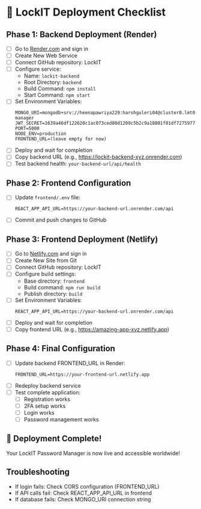 # 🚀 LockIT Deployment Checklist

## Phase 1: Backend Deployment (Render)
- [ ] Go to [Render.com](https://render.com) and sign in
- [ ] Create New Web Service
- [ ] Connect GitHub repository: LockIT
- [ ] Configure service:
  - Name: `lockit-backend`
  - Root Directory: `backend`
  - Build Command: `npm install`
  - Start Command: `npm start`
- [ ] Set Environment Variables:
  ```
  MONGO_URI=mongodb+srv://heenapawriya229:harshguleri04@cluster0.lmt0qyc.mongodb.net/password-manager
  JWT_SECRET=1639a46df122620c1ac073ced80d1209c5b2c9a18801f01df7275977b8866000736d69391a0e2ccd9a3bbf1ad8eb05ca4ad96ebd8bb701ea4b6394df8f77942a
  PORT=5000
  NODE_ENV=production
  FRONTEND_URL=(leave empty for now)
  ```
- [ ] Deploy and wait for completion
- [ ] Copy backend URL (e.g., https://lockit-backend-xyz.onrender.com)
- [ ] Test backend health: `your-backend-url/api/health`

## Phase 2: Frontend Configuration
- [ ] Update `frontend/.env` file:
  ```
  REACT_APP_API_URL=https://your-backend-url.onrender.com/api
  ```
- [ ] Commit and push changes to GitHub

## Phase 3: Frontend Deployment (Netlify)
- [ ] Go to [Netlify.com](https://netlify.com) and sign in
- [ ] Create New Site from Git
- [ ] Connect GitHub repository: LockIT
- [ ] Configure build settings:
  - Base directory: `frontend`
  - Build command: `npm run build`
  - Publish directory: `build`
- [ ] Set Environment Variables:
  ```
  REACT_APP_API_URL=https://your-backend-url.onrender.com/api
  ```
- [ ] Deploy and wait for completion
- [ ] Copy frontend URL (e.g., https://amazing-app-xyz.netlify.app)

## Phase 4: Final Configuration
- [ ] Update backend FRONTEND_URL in Render:
  ```
  FRONTEND_URL=https://your-frontend-url.netlify.app
  ```
- [ ] Redeploy backend service
- [ ] Test complete application:
  - [ ] Registration works
  - [ ] 2FA setup works
  - [ ] Login works
  - [ ] Password management works

## 🎉 Deployment Complete!
Your LockIT Password Manager is now live and accessible worldwide!

## Troubleshooting
- If login fails: Check CORS configuration (FRONTEND_URL)
- If API calls fail: Check REACT_APP_API_URL in frontend
- If database fails: Check MONGO_URI connection string
